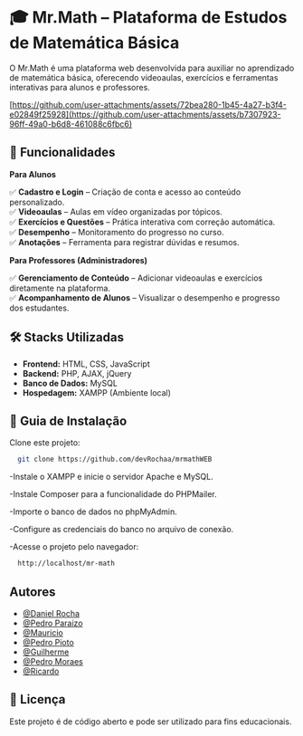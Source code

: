 
# 🎓 Mr.Math – Plataforma de Estudos de Matemática Básica

O Mr.Math é uma plataforma web desenvolvida para auxiliar no aprendizado de matemática básica, oferecendo videoaulas, exercícios e ferramentas interativas para alunos e professores.

[https://github.com/user-attachments/assets/72bea280-1b45-4a27-b3f4-e02849f25928](https://github.com/user-attachments/assets/b7307923-96ff-49a0-b6d8-461088c6fbc6)

## 📌 Funcionalidades

**Para Alunos** 

✅ **Cadastro e Login** – Criação de conta e acesso ao conteúdo personalizado.           
✅ **Videoaulas** – Aulas em vídeo organizadas por tópicos.    
✅ **Exercícios e Questões** – Prática interativa com correção automática.        
✅ **Desempenho** – Monitoramento do progresso no curso.   
✅ **Anotações** – Ferramenta para registrar dúvidas e resumos.

**Para Professores (Administradores)** 

✅ **Gerenciamento de Conteúdo** – Adicionar videoaulas e exercícios diretamente na plataforma.  
✅ **Acompanhamento de Alunos** – Visualizar o desempenho e progresso dos estudantes.  
## 🛠 Stacks Utilizadas

- **Frontend:** HTML, CSS, JavaScript
- **Backend:** PHP, AJAX, jQuery
- **Banco de Dados:** MySQL
- **Hospedagem:** XAMPP (Ambiente local)


## 📂 Guia de Instalação

Clone este projeto:

```bash
  git clone https://github.com/devRochaa/mrmathWEB
```
-Instale o XAMPP e inicie o servidor Apache e MySQL.

-Instale Composer para a funcionalidade do PHPMailer.

-Importe o banco de dados no phpMyAdmin. 

-Configure as credenciais do banco no arquivo de conexão.

-Acesse o projeto pelo navegador:

```bash
  http://localhost/mr-math
```




## Autores

- [@Daniel Rocha](https://www.github.com/devRochaa)
- [@Pedro Paraizo](https://www.github.com/ParadiseHub)
- [@Mauricio](https://www.github.com/MauricioPDSJ)
- [@Pedro Pioto](https://www.github.com/PedroHPZanutto)
- [@Guilherme](https://www.github.com/Guilherme-RR)
- [@Pedro Moraes](https://www.github.com/PedroMoraesAmarins)
- [@Ricardo](https://www.github.com/akaricardinho)

## 📄 Licença


Este projeto é de código aberto e pode ser utilizado para fins educacionais.

